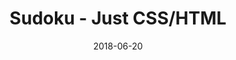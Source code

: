 ---
title: 'Sudoku - Just CSS/HTML'
description: 'Complete a sudoku puzzle without Javascript or server-side interaction.'
gametype: 'hard'
gameid: 43
date: 2018-06-20
tags: []
draft: false
type: 'games'
num19: [{'idx':1,'arr1':[1,2,3,4,5,6,7,8,9],'arr2':[1,2,3,4,5,6,7,8,9]},{'idx':2,'arr1':[1,2,3,4,5,6,7,8,9],'arr2':[1,2,3,4,5,6,7,8,9]},{'idx':3,'arr1':[1,2,3,4,5,6,7,8,9],'arr2':[1,2,3,4,5,6,7,8,9]},{'idx':4,'arr1':[1,2,3,4,5,6,7,8,9],'arr2':[1,2,3,4,5,6,7,8,9]},{'idx':5,'arr1':[1,2,3,4,5,6,7,8,9],'arr2':[1,2,3,4,5,6,7,8,9]},{'idx':6,'arr1':[1,2,3,4,5,6,7,8,9],'arr2':[1,2,3,4,5,6,7,8,9]},{'idx':7,'arr1':[1,2,3,4,5,6,7,8,9],'arr2':[1,2,3,4,5,6,7,8,9]},{'idx':8,'arr1':[1,2,3,4,5,6,7,8,9],'arr2':[1,2,3,4,5,6,7,8,9]},{'idx':9,'arr1':[1,2,3,4,5,6,7,8,9],'arr2':[1,2,3,4,5,6,7,8,9]}]
puzzle: [[0, 1, 0, 0, 0, 6, 5, 0, 0], [0, 0, 0, 2, 0, 0, 0, 0, 6], [3, 0, 0, 0, 5, 7, 0, 0, 0], [7, 0, 2, 0, 3, 0, 0, 8, 0], [0, 0, 9, 6, 0, 5, 7, 0, 0], [0, 4, 0, 0, 7, 0, 6, 0, 2], [0, 0, 0, 7, 4, 0, 0, 0, 3], [4, 0, 0, 0, 0, 8, 0, 0, 0], [0, 0, 7, 1, 0, 0, 0, 6, 0]]
layout: 'sudokucssstatic'
---